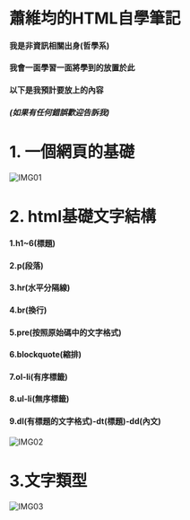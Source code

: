 # 蕭維均的HTML自學筆記
#### 我是非資訊相關出身(哲學系)
#### 我會一面學習一面將學到的放置於此
#### 以下是我預計要放上的內容
##### (如果有任何錯誤歡迎告訴我)
# 1. 一個網頁的基礎
![IMG01](https://github.com/AlexTrinityBlock/HTML-is-Good-/blob/master/resource/base_1.png?raw=true)
# 2. html基礎文字結構
#### 1.h1~6(標題)
#### 2.p(段落)
#### 3.hr(水平分隔線)
#### 4.br(換行)
#### 5.pre(按照原始碼中的文字格式)
#### 6.blockquote(縮排)
#### 7.ol-li(有序標籤)
#### 8.ul-li(無序標籤)
#### 9.dl(有標題的文字格式)-dt(標題)-dd(內文)
![IMG02](https://github.com/AlexTrinityBlock/HTML-is-Good-/blob/master/resource/webtext.png?raw=true)
# 3.文字類型
![IMG03](https://github.com/AlexTrinityBlock/HTML-is-Good-/blob/master/resource/IMG3.png?raw=true)
